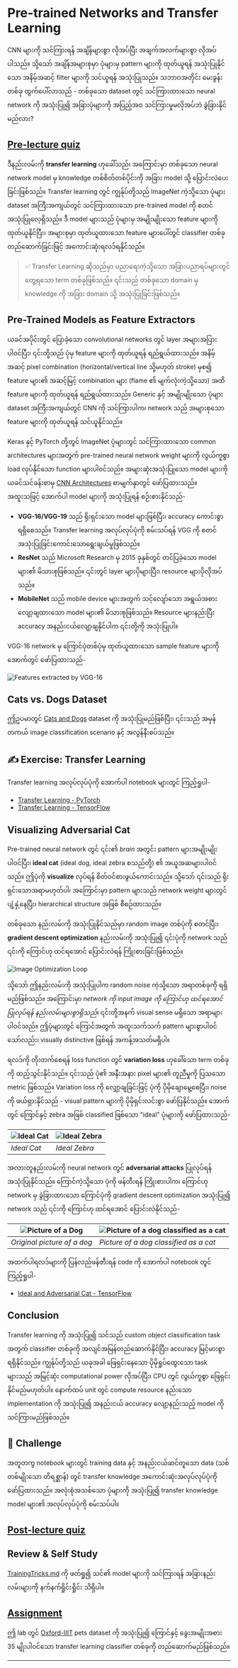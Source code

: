 <!--
CO_OP_TRANSLATOR_METADATA:
{
  "original_hash": "178c0b5ee5395733eb18aec51e71a0a9",
  "translation_date": "2025-09-23T15:14:56+00:00",
  "source_file": "lessons/4-ComputerVision/08-TransferLearning/README.md",
  "language_code": "my"
}
-->
# Pre-trained Networks and Transfer Learning

CNN များကို သင်ကြားရန် အချိန်များစွာ လိုအပ်ပြီး အချက်အလက်များစွာ လိုအပ်ပါသည်။ သို့သော် အချိန်အများစုမှာ ပုံများမှ pattern များကို ထုတ်ယူရန် အသုံးပြုနိုင်သော အနိမ့်အဆင့် filter များကို သင်ယူရန် အသုံးပြုသည်။ သဘာဝအတိုင်း မေးခွန်းတစ်ခု ထွက်ပေါ်လာသည် - တစ်ခုသော dataset တွင် သင်ကြားထားသော neural network ကို အသုံးပြု၍ အခြားပုံများကို အပြည့်အဝ သင်ကြားမှုမလိုအပ်ဘဲ ခွဲခြားနိုင်မည်လား?

## [Pre-lecture quiz](https://ff-quizzes.netlify.app/en/ai/quiz/15)

ဒီနည်းလမ်းကို **transfer learning** ဟုခေါ်သည်၊ အကြောင်းမှာ တစ်ခုသော neural network model မှ knowledge တစ်စိတ်တစ်ပိုင်းကို အခြား model သို့ ပြောင်းလဲပေးခြင်းဖြစ်သည်။ Transfer learning တွင် ကျွန်ုပ်တို့သည် ImageNet ကဲ့သို့သော ပုံများ dataset အကြီးအကျယ်တွင် သင်ကြားထားသော pre-trained model ကို စတင်အသုံးပြုလေ့ရှိသည်။ ဒီ model များသည် ပုံများမှ အမျိုးမျိုးသော feature များကို ထုတ်ယူနိုင်ပြီး၊ အများစုမှာ ထုတ်ယူထားသော feature များပေါ်တွင် classifier တစ်ခုတည်ဆောက်ခြင်းဖြင့် အကောင်းဆုံးရလဒ်ရနိုင်သည်။

> ✅ Transfer Learning ဆိုသည်မှာ ပညာရေးကဲ့သို့သော အခြားပညာရပ်များတွင် တွေ့ရသော term တစ်ခုဖြစ်သည်။ ၎င်းသည် တစ်ခုသော domain မှ knowledge ကို အခြား domain သို့ အသုံးပြုခြင်းဖြစ်သည်။

## Pre-Trained Models as Feature Extractors

ယခင်အပိုင်းတွင် ပြောခဲ့သော convolutional networks တွင် layer အများအပြားပါဝင်ပြီး၊ ၎င်းတို့သည် ပုံမှ feature များကို ထုတ်ယူရန် ရည်ရွယ်ထားသည်။ အနိမ့်အဆင့် pixel combination (horizontal/vertical line သို့မဟုတ် stroke) မှစ၍ feature များ၏ အဆင့်မြင့် combination များ (flame ၏ မျက်လုံးကဲ့သို့သော) အထိ feature များကို ထုတ်ယူရန် ရည်ရွယ်ထားသည်။ Generic နှင့် အမျိုးမျိုးသော ပုံများ dataset အကြီးအကျယ်တွင် CNN ကို သင်ကြားပါက၊ network သည် အများစုသော feature များကို ထုတ်ယူရန် သင်ယူနိုင်သည်။

Keras နှင့် PyTorch တို့တွင် ImageNet ပုံများတွင် သင်ကြားထားသော common architectures များအတွက် pre-trained neural network weight များကို လွယ်ကူစွာ load လုပ်နိုင်သော function များပါဝင်သည်။ အများဆုံးအသုံးပြုသော model များကို ယခင်သင်ခန်းစာမှ [CNN Architectures](../07-ConvNets/CNN_Architectures.md) စာမျက်နှာတွင် ဖော်ပြထားသည်။ အထူးသဖြင့် အောက်ပါ model များကို အသုံးပြုရန် စဉ်းစားနိုင်သည်-

* **VGG-16/VGG-19** သည် ရိုးရှင်းသော model များဖြစ်ပြီး၊ accuracy ကောင်းစွာရရှိစေသည်။ Transfer learning အလုပ်လုပ်ပုံကို စမ်းသပ်ရန် VGG ကို စတင်အသုံးပြုခြင်းကောင်းသောရွေးချယ်မှုဖြစ်သည်။
* **ResNet** သည် Microsoft Research မှ 2015 ခုနှစ်တွင် တင်ပြခဲ့သော model များ၏ မိသားစုဖြစ်သည်။ ၎င်းတွင် layer များပိုများပြီး၊ resource များပိုလိုအပ်သည်။
* **MobileNet** သည် mobile device များအတွက် သင့်လျော်သော အရွယ်အစားလျော့ချထားသော model များ၏ မိသားစုဖြစ်သည်။ Resource များနည်းပြီး accuracy အနည်းငယ်လျော့ချနိုင်ပါက ၎င်းတို့ကို အသုံးပြုပါ။

VGG-16 network မှ ကြောင်ပုံတစ်ပုံမှ ထုတ်ယူထားသော sample feature များကို အောက်တွင် ဖော်ပြထားသည်-

![Features extracted by VGG-16](../../../../../translated_images/features.6291f9c7ba3a0b951af88fc9864632b9115365410765680680d30c927dd67354.my.png)

## Cats vs. Dogs Dataset

ဤဥပမာတွင် [Cats and Dogs](https://www.microsoft.com/download/details.aspx?id=54765&WT.mc_id=academic-77998-cacaste) dataset ကို အသုံးပြုမည်ဖြစ်ပြီး၊ ၎င်းသည် အမှန်တကယ် image classification scenario နှင့် အလွန်နီးစပ်သည်။

## ✍️ Exercise: Transfer Learning

Transfer learning အလုပ်လုပ်ပုံကို အောက်ပါ notebook များတွင် ကြည့်ရှုပါ-

* [Transfer Learning - PyTorch](TransferLearningPyTorch.ipynb)
* [Transfer Learning - TensorFlow](TransferLearningTF.ipynb)

## Visualizing Adversarial Cat

Pre-trained neural network တွင် ၎င်း၏ *brain* အတွင်း pattern များအမျိုးမျိုးပါဝင်ပြီး၊ **ideal cat** (ideal dog, ideal zebra စသည်တို့) ၏ အယူအဆများပါဝင်သည်။ ဤပုံကို **visualize** လုပ်ရန် စိတ်ဝင်စားဖွယ်ကောင်းသည်။ သို့သော် ၎င်းသည် ရိုးရှင်းသောအရာမဟုတ်ပါ၊ အကြောင်းမှာ pattern များသည် network weight များတွင် ပျံ့နှံ့နေပြီး၊ hierarchical structure အဖြစ် စီစဉ်ထားသည်။

တစ်ခုသော နည်းလမ်းကို အသုံးပြုနိုင်သည်မှာ random image တစ်ပုံကို စတင်ပြီး၊ **gradient descent optimization** နည်းလမ်းကို အသုံးပြု၍ ၎င်းပုံကို network သည် ၎င်းကို ကြောင်ဟု ထင်ရအောင် ပြောင်းလဲရန် ကြိုးစားခြင်းဖြစ်သည်။

![Image Optimization Loop](../../../../../translated_images/ideal-cat-loop.999fbb8ff306e044f997032f4eef9152b453e6a990e449bbfb107de2493cc37e.my.png)

သို့သော် ဤနည်းလမ်းကို အသုံးပြုပါက random noise ကဲ့သို့သော အရာတစ်ခုကို ရရှိမည်ဖြစ်သည်။ အကြောင်းမှာ *network ကို input image ကို ကြောင်ဟု ထင်ရအောင် ပြုလုပ်ရန် နည်းလမ်းများစွာရှိသည်*၊ ၎င်းတို့အနက် visual sense မရှိသော အရာများပါဝင်သည်။ ဤပုံများတွင် ကြောင်အတွက် အထူးသက်သက် pattern များစွာပါဝင်သော်လည်း၊ visually distinctive ဖြစ်ရန် အကန့်အသတ်မရှိပါ။

ရလဒ်ကို တိုးတက်စေရန် loss function တွင် **variation loss** ဟုခေါ်သော term တစ်ခုကို ထည့်သွင်းနိုင်သည်။ ၎င်းသည် ပုံ၏ အနီးအနား pixel များ၏ တူညီမှုကို ပြသသော metric ဖြစ်သည်။ Variation loss ကို လျှော့ချခြင်းဖြင့် ပုံကို ပိုမိုချောမွေ့စေပြီး၊ noise ကို ဖယ်ရှားနိုင်သည် - visual pattern များကို ပိုမိုရှင်းလင်းစွာ ဖော်ပြနိုင်သည်။ အောက်တွင် ကြောင်နှင့် zebra အဖြစ် classified ဖြစ်သော "ideal" ပုံများကို ဖော်ပြထားသည်-

![Ideal Cat](../../../../../translated_images/ideal-cat.203dd4597643d6b0bd73038b87f9c0464322725e3a06ab145d25d4a861c70592.my.png) | ![Ideal Zebra](../../../../../translated_images/ideal-zebra.7f70e8b54ee15a7a314000bb5df38a6cfe086ea04d60df4d3ef313d046b98a2b.my.png)
-----|-----
 *Ideal Cat* | *Ideal Zebra*

အလားတူနည်းလမ်းကို neural network တွင် **adversarial attacks** ပြုလုပ်ရန် အသုံးပြုနိုင်သည်။ ကြောင်ကဲ့သို့သော ပုံကို ဖန်တီးရန် ကြိုးစားပါက၊ ကြောင်ဟု network မှ ခွဲခြားထားသော ကြောင်ပုံကို gradient descent optimization အသုံးပြု၍ network သည် ၎င်းကို ကြောင်ဟု ထင်ရအောင် ပြောင်းလဲနိုင်သည်-

![Picture of a Dog](../../../../../translated_images/original-dog.8f68a67d2fe0911f33041c0f7fce8aa4ea919f9d3917ec4b468298522aeb6356.my.png) | ![Picture of a dog classified as a cat](../../../../../translated_images/adversarial-dog.d9fc7773b0142b89752539bfbf884118de845b3851c5162146ea0b8809fc820f.my.png)
-----|-----
*Original picture of a dog* | *Picture of a dog classified as a cat*

အထက်ပါရလဒ်များကို ပြန်လည်ဖန်တီးရန် code ကို အောက်ပါ notebook တွင် ကြည့်ရှုပါ-

* [Ideal and Adversarial Cat - TensorFlow](AdversarialCat_TF.ipynb)

## Conclusion

Transfer learning ကို အသုံးပြု၍ သင်သည် custom object classification task အတွက် classifier တစ်ခုကို အလျင်အမြန်တည်ဆောက်နိုင်ပြီး၊ accuracy မြင့်မားစွာရရှိနိုင်သည်။ ကျွန်ုပ်တို့သည် ယခုအခါ ဖြေရှင်းနေသော ပိုမိုရှုပ်ထွေးသော task များသည် အမြင့်ဆုံး computational power လိုအပ်ပြီး၊ CPU တွင် လွယ်ကူစွာ ဖြေရှင်းနိုင်မည်မဟုတ်ပါ။ နောက်ထပ် unit တွင် compute resource နည်းသော implementation ကို အသုံးပြု၍ အနည်းငယ် accuracy လျော့နည်းသည့် model ကို သင်ကြားမည်ဖြစ်သည်။

## 🚀 Challenge

အတူတကွ notebook များတွင် training data နှင့် အနည်းငယ်ဆင်တူသော data (သစ်တစ်မျိုးသော တိရစ္ဆာန်) တွင် transfer knowledge အကောင်းဆုံးအလုပ်လုပ်ပုံကို ဖော်ပြထားသည်။ အလုံးစုံအသစ်သော ပုံများကို အသုံးပြု၍ transfer knowledge model များ၏ အလုပ်လုပ်ပုံကို စမ်းသပ်ပါ။

## [Post-lecture quiz](https://ff-quizzes.netlify.app/en/ai/quiz/16)

## Review & Self Study

[TrainingTricks.md](TrainingTricks.md) ကို ဖတ်ရှု၍ သင်၏ model များကို သင်ကြားရန် အခြားနည်းလမ်းများကို နက်နက်ရှိုင်းရှိုင်း သိရှိပါ။

## [Assignment](lab/README.md)

ဤ lab တွင် [Oxford-IIIT](https://www.robots.ox.ac.uk/~vgg/data/pets/) pets dataset ကို အသုံးပြု၍ ကြောင်နှင့် ခွေးအမျိုးအစား 35 မျိုးပါဝင်သော transfer learning classifier တစ်ခုကို တည်ဆောက်မည်ဖြစ်သည်။

---

